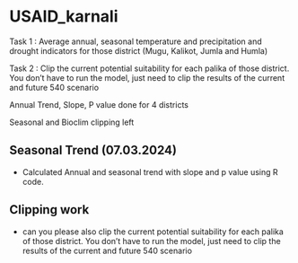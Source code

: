 # USAID_karnali

Task 1 : Average annual, seasonal temperature and precipitation and drought indicators for those district (Mugu, Kalikot, Jumla and Humla)

Task 2 : Clip the current potential suitability for each palika of those district. You don’t have to run the model, just need to clip the results of the current and future 540 scenario

Annual Trend, Slope, P value done for 4 districts

Seasonal and Bioclim clipping left

## Seasonal Trend (07.03.2024)

- Calculated Annual and seasonal trend with slope and p value using R code.

## Clipping work 

- can you please also clip the current potential suitability for each palika of those district. You don’t have to run the model, just need to clip the results of the current and future 540 scenario
